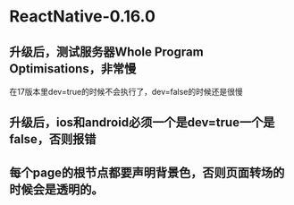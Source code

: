# ReactNative-0.16.0


## 升级后，测试服务器Whole Program Optimisations，非常慢
在17版本里dev=true的时候不会执行了，dev=false的时候还是很慢

## 升级后，ios和android必须一个是dev=true一个是false，否则报错

## 每个page的根节点都要声明背景色，否则页面转场的时候会是透明的。

